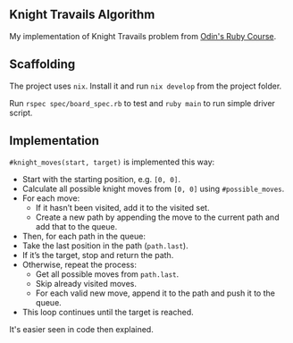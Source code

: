 ## Knight Travails Algorithm

My implementation of Knight Travails problem from [Odin's Ruby Course](https://www.theodinproject.com/lessons/ruby-knights-travails).

## Scaffolding

The project uses `nix`. Install it and run `nix develop` from the project folder.

Run `rspec spec/board_spec.rb` to test and `ruby main` to run simple driver script.

## Implementation

`#knight_moves(start, target)` is implemented this way:

- Start with the starting position, e.g. `[0, 0]`.
- Calculate all possible knight moves from `[0, 0]` using `#possible_moves`.
- For each move:
  - If it hasn’t been visited, add it to the visited set.
  - Create a new path by appending the move to the current path and add that to the queue.
- Then, for each path in the queue:
- Take the last position in the path (`path.last`).
- If it’s the target, stop and return the path.
- Otherwise, repeat the process:
  - Get all possible moves from `path.last`.
  - Skip already visited moves.
  - For each valid new move, append it to the path and push it to the queue.
- This loop continues until the target is reached.

It's easier seen in code then explained.
